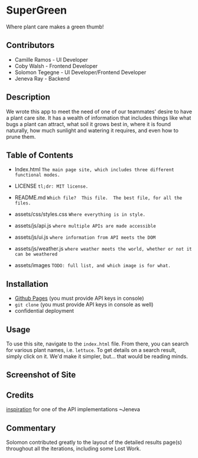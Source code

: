 # SuperGreen
Where plant care makes a green thumb!



## Contributors
* Camille Ramos - UI Developer
* Coby Walsh - Frontend Developer
* Solomon Tegegne - UI Developer/Frontend Developer
* Jeneva Ray - Backend


## Description
We wrote this app to meet the need of one of our teammates' desire to have a plant care site.  It has a wealth of information that includes things like what bugs a plant can attract, what soil it grows best in, where it is found naturally, how much sunlight and watering it requires, and even how to prune them.


## Table of Contents
* Index.html                `The main page site, which includes three different functional modes.`
* LICENSE                   `tl;dr: MIT license.`
* README.md                 `Which file?  This file.  The best file, for all the files.`
* assets/css/styles.css     `Where everything is in style.`    
* assets/js/api.js          `where multiple APIs are made accessible`
* assets/js/ui.js           `where information from API meets the DOM`
* assets/js/weather.js      `where weather meets the world, whether or not it can be weathered`

* assets/images             `TODO: full list, and which image is for what.`

## Installation
* [Github Pages](https://jenevaray.github.io/SuperGreen/) (you must provide API keys in console)
* `git clone` (you must provide API keys in console as well)
* confidential deployment

## Usage
To use this site, navigate to the `index.html` file.  From there, you can search for various plant names, i.e. `lettuce`.
To get details on a search result, simply click on it.  We'd make it simpler, but...  that would be reading minds.

## Screenshot of Site

## Credits
[inspiration](https://github.com/IvanCampos/OpenAI-API/) for one of the API implementations ~Jeneva

## Commentary
Solomon contributed greatly to the layout of the detailed results page(s) throughout all the iterations, including some Lost Work.
